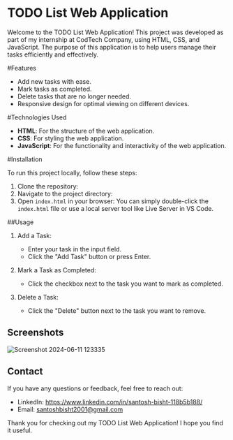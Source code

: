 # TODO List Web Application

Welcome to the TODO List Web Application! This project was developed as part of my internship at CodTech Company, using HTML, CSS, and JavaScript. The purpose of this application is to help users manage their tasks efficiently and effectively.

 #Features

- Add new tasks with ease.
- Mark tasks as completed.
- Delete tasks that are no longer needed.
- Responsive design for optimal viewing on different devices.

#Technologies Used

- **HTML**: For the structure of the web application.
- **CSS**: For styling the web application.
- **JavaScript**: For the functionality and interactivity of the web application.

 #Installation

To run this project locally, follow these steps:

1. Clone the repository:
2. Navigate to the project directory:
3. Open `index.html` in your browser:
    You can simply double-click the `index.html` file or use a local server tool like Live Server in VS Code.

##Usage

1. Add a Task:
   - Enter your task in the input field.
   - Click the "Add Task" button or press Enter.

2. Mark a Task as Completed:
   - Click the checkbox next to the task you want to mark as completed.

3. Delete a Task:
   - Click the "Delete" button next to the task you want to remove.

## Screenshots

![Screenshot 2024-06-11 123335](https://github.com/santoshbisht2001/Todo-List/assets/162146916/51b9ca51-4db8-4da3-bfe9-36f4b18d5204)


## Contact

If you have any questions or feedback, feel free to reach out:

- LinkedIn: https://www.linkedin.com/in/santosh-bisht-118b5b188/
- Email: santoshbisht2001@gmail.com


Thank you for checking out my TODO List Web Application! I hope you find it useful.

